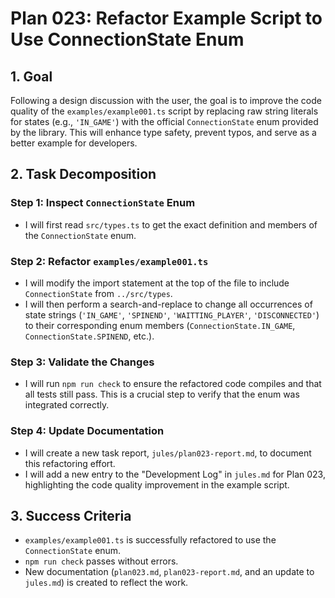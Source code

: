 # Plan 023: Refactor Example Script to Use ConnectionState Enum

## 1. Goal

Following a design discussion with the user, the goal is to improve the code quality of the `examples/example001.ts` script by replacing raw string literals for states (e.g., `'IN_GAME'`) with the official `ConnectionState` enum provided by the library. This will enhance type safety, prevent typos, and serve as a better example for developers.

## 2. Task Decomposition

### Step 1: Inspect `ConnectionState` Enum
- I will first read `src/types.ts` to get the exact definition and members of the `ConnectionState` enum.

### Step 2: Refactor `examples/example001.ts`
- I will modify the import statement at the top of the file to include `ConnectionState` from `../src/types`.
- I will then perform a search-and-replace to change all occurrences of state strings (`'IN_GAME'`, `'SPINEND'`, `'WAITTING_PLAYER'`, `'DISCONNECTED'`) to their corresponding enum members (`ConnectionState.IN_GAME`, `ConnectionState.SPINEND`, etc.).

### Step 3: Validate the Changes
- I will run `npm run check` to ensure the refactored code compiles and that all tests still pass. This is a crucial step to verify that the enum was integrated correctly.

### Step 4: Update Documentation
- I will create a new task report, `jules/plan023-report.md`, to document this refactoring effort.
- I will add a new entry to the "Development Log" in `jules.md` for Plan 023, highlighting the code quality improvement in the example script.

## 3. Success Criteria

- `examples/example001.ts` is successfully refactored to use the `ConnectionState` enum.
- `npm run check` passes without errors.
- New documentation (`plan023.md`, `plan023-report.md`, and an update to `jules.md`) is created to reflect the work.
